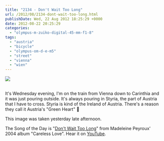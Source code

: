 ```yaml
---
title: "2134 - Don't Wait Too Long"
url: /2012/08/2134-dont-wait-too-long.html
publishDate: Wed, 22 Aug 2012 18:25:29 +0000
date: 2012-08-22 20:25:29
categories: 
  - "olympus-m-zuiko-digital-45-mm-f1-8"
tags: 
  - "austria"
  - "bicycle"
  - "olympus-om-d-e-m5"
  - "street"
  - "vienna"
  - "wien"
---
```

<div class="container">
<div class="center"><a target="_blank" href="https://d25zfm9zpd7gm5.cloudfront.net/1200x1200/2012/20120821_185517_lr.jpg"><img src="https://d25zfm9zpd7gm5.cloudfront.net/0600x0600/2012/20120821_185517_lr.jpg" /></a></div>
</div>
<br />

It's Wednesday evening, I'm on the train from Vienna down to Carinthia and it was just pouring outside. It's always pouring in Styria, the part of Austria that I have to cross. Styria is kind of the Ireland of Austria. There's a reason they call it Austria's "Green Heart" 🙂

  This image was taken yesterday late afternoon.

The Song of the Day is "<a href="http://www.lyricsmode.com/lyrics/m/madeleine_peyroux/dont_wait_too_long.html" target="_blank">Don't Wait Too Long</a>" from Madeleine Peyroux' 2004 album "Careless Love". Hear it on <a href="http://www.youtube.com/watch?v=uTvpCep2QtE" target="_blank">YouTube</a>.
